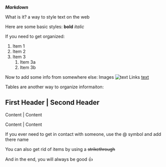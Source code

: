 ***Markdown***

What is it?
  a way to style text on the web
  
Here are some basic styles:
  **bold**
  *italic*
  
If you need to get organized:
1. Item 1
1. Item 2
1. Item 3
    1. Item 3a
    1. Item 3b
  
Now to add some info from somewhere else:
  Images ![text](file)
  Links [text](webpage)
  
Tables are another way to organize informaiton:

  First Header | Second Header
  ----------------------------
  Content | Content
  
  Content | Content 
  
If you ever need to get in contact with someone, use the @ symbol and add there name

You can also get rid of items by using a ~~strikethrough~~

And in the end, you will always be good :+1:
